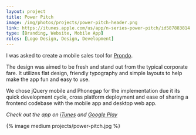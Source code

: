 ```yaml
---
layout: project
title: Power Pitch
image: /img/photos/projects/power-pitch-header.png
link: https://itunes.apple.com/us/app/n-series-power-pitch/id587883814
type: [Branding, Website, Mobile App]
roles: [Logo Design, Design, Development]
---
```


<span class="run-in">I was asked to create a mobile sales tool for [Prondo](http://prondo.mobi).</span>

The design was aimed to be fresh and stand out from the typical corporate fare. It utilizes flat design, friendly typography and simple layouts to help make the app fun and easy to use. 

We chose jQuery mobile and Phonegap for the implementation due it its quick development cycle, cross platform deployment and ease of sharing a frontend codebase with the mobile app and desktop web app.

_Check out the app on [iTunes](https://itunes.apple.com/us/app/n-series-power-pitch/id587883814) and [Google Play](https://play.google.com/store/apps/details?id=com.prondo.nseries)_

{% image medium projects/power-pitch.jpg %}